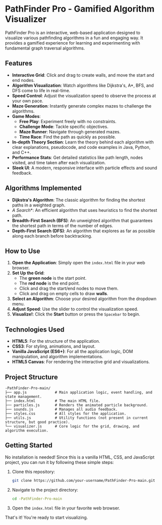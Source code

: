 # PathFinder Pro - Gamified Algorithm Visualizer

PathFinder Pro is an interactive, web-based application designed to visualize various pathfinding algorithms in a fun and engaging way. It provides a gamified experience for learning and experimenting with fundamental graph traversal algorithms.

## Features

*   **Interactive Grid**: Click and drag to create walls, and move the start and end nodes.
*   **Algorithm Visualization**: Watch algorithms like Dijkstra's, A*, BFS, and DFS come to life in real-time.
*   **Speed Control**: Adjust the visualization speed to observe the process at your own pace.
*   **Maze Generation**: Instantly generate complex mazes to challenge the algorithms.
*   **Game Modes**:
    *   **Free Play**: Experiment freely with no constraints.
    *   **Challenge Mode**: Tackle specific objectives.
    *   **Maze Runner**: Navigate through generated mazes.
    *   **Time Race**: Find the path as quickly as possible.
*   **In-depth Theory Section**: Learn the theory behind each algorithm with clear explanations, pseudocode, and code examples in Java, Python, and C++.
*   **Performance Stats**: Get detailed statistics like path length, nodes visited, and time taken after each visualization.
*   **Sleek UI**: A modern, responsive interface with particle effects and sound feedback.

## Algorithms Implemented

*   **Dijkstra's Algorithm**: The classic algorithm for finding the shortest paths in a weighted graph.
*   **A* Search**: An efficient algorithm that uses heuristics to find the shortest path.
*   **Breadth-First Search (BFS)**: An unweighted algorithm that guarantees the shortest path in terms of the number of edges.
*   **Depth-First Search (DFS)**: An algorithm that explores as far as possible along each branch before backtracking.

## How to Use

1.  **Open the Application**: Simply open the `index.html` file in your web browser.
2.  **Set Up the Grid**:
    *   The **green node** is the start point.
    *   The **red node** is the end point.
    *   Click and drag the start/end nodes to move them.
    *   Click and drag on empty cells to draw **walls**.
3.  **Select an Algorithm**: Choose your desired algorithm from the dropdown menu.
4.  **Adjust Speed**: Use the slider to control the visualization speed.
5.  **Visualize!**: Click the **Start** button or press the `Spacebar` to begin.

## Technologies Used

*   **HTML5**: For the structure of the application.
*   **CSS3**: For styling, animations, and layout.
*   **Vanilla JavaScript (ES6+)**: For all the application logic, DOM manipulation, and algorithm implementations.
*   **HTML5 Canvas**: For rendering the interactive grid and visualizations.

## Project Structure

```
-PathFinder-Pro-main/
├── app.js             # Main application logic, event handling, and state management.
├── index.html         # The main HTML file.
├── particles.js       # Renders the animated particle background.
├── sounds.js          # Manages all audio feedback.
├── styles.css         # All styles for the application.
├── utils.js           # Utility functions (not present in current structure, but good practice).
└── visualizer.js      # Core logic for the grid, drawing, and algorithm execution.
```

## Getting Started

No installation is needed! Since this is a vanilla HTML, CSS, and JavaScript project, you can run it by following these simple steps:

1.  Clone this repository:
    ```bash
    git clone https://github.com/your-username/PathFinder-Pro-main.git
    ```
2.  Navigate to the project directory:
    ```bash
    cd -PathFinder-Pro-main
    ```
3.  Open the `index.html` file in your favorite web browser.

That's it! You're ready to start visualizing.
